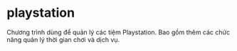 playstation
===========

Chương trình dùng để quản lý các tiệm Playstation. 
Bao gồm thêm các chức năng quản lý thời gian chơi và dịch vụ.
